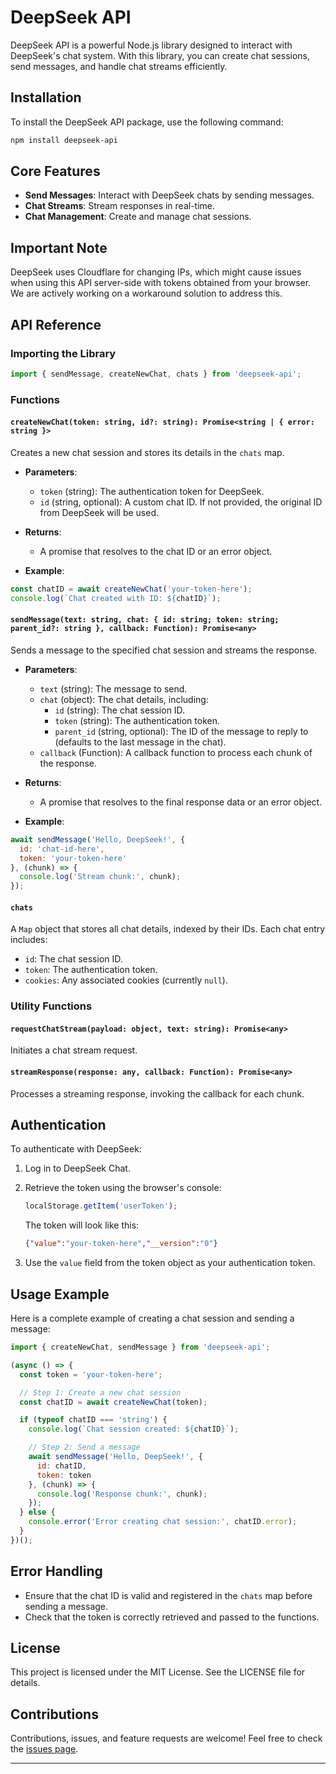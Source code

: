 # DeepSeek API

DeepSeek API is a powerful Node.js library designed to interact with DeepSeek's chat system. With this library, you can create chat sessions, send messages, and handle chat streams efficiently.

## Installation

To install the DeepSeek API package, use the following command:

```bash
npm install deepseek-api
```

## Core Features

- **Send Messages**: Interact with DeepSeek chats by sending messages.
- **Chat Streams**: Stream responses in real-time.
- **Chat Management**: Create and manage chat sessions.

## Important Note

DeepSeek uses Cloudflare for changing IPs, which might cause issues when using this API server-side with tokens obtained from your browser. We are actively working on a workaround solution to address this.

## API Reference

### Importing the Library

```javascript
import { sendMessage, createNewChat, chats } from 'deepseek-api';
```

### Functions

#### `createNewChat(token: string, id?: string): Promise<string | { error: string }>`

Creates a new chat session and stores its details in the `chats` map.

- **Parameters**:
  - `token` (string): The authentication token for DeepSeek.
  - `id` (string, optional): A custom chat ID. If not provided, the original ID from DeepSeek will be used.

- **Returns**:
  - A promise that resolves to the chat ID or an error object.

- **Example**:

```javascript
const chatID = await createNewChat('your-token-here');
console.log(`Chat created with ID: ${chatID}`);
```

#### `sendMessage(text: string, chat: { id: string; token: string; parent_id?: string }, callback: Function): Promise<any>`

Sends a message to the specified chat session and streams the response.

- **Parameters**:
  - `text` (string): The message to send.
  - `chat` (object): The chat details, including:
    - `id` (string): The chat session ID.
    - `token` (string): The authentication token.
    - `parent_id` (string, optional): The ID of the message to reply to (defaults to the last message in the chat).
  - `callback` (Function): A callback function to process each chunk of the response.

- **Returns**:
  - A promise that resolves to the final response data or an error object.

- **Example**:

```javascript
await sendMessage('Hello, DeepSeek!', { 
  id: 'chat-id-here', 
  token: 'your-token-here' 
}, (chunk) => {
  console.log('Stream chunk:', chunk);
});
```

#### `chats`

A `Map` object that stores all chat details, indexed by their IDs. Each chat entry includes:

- `id`: The chat session ID.
- `token`: The authentication token.
- `cookies`: Any associated cookies (currently `null`).

### Utility Functions

#### `requestChatStream(payload: object, text: string): Promise<any>`

Initiates a chat stream request.

#### `streamResponse(response: any, callback: Function): Promise<any>`

Processes a streaming response, invoking the callback for each chunk.

## Authentication

To authenticate with DeepSeek:

1. Log in to DeepSeek Chat.
2. Retrieve the token using the browser's console:

   ```javascript
   localStorage.getItem('userToken');
   ```

   The token will look like this:

   ```json
   {"value":"your-token-here","__version":"0"}
   ```

3. Use the `value` field from the token object as your authentication token.

## Usage Example

Here is a complete example of creating a chat session and sending a message:

```javascript
import { createNewChat, sendMessage } from 'deepseek-api';

(async () => {
  const token = 'your-token-here';

  // Step 1: Create a new chat session
  const chatID = await createNewChat(token);

  if (typeof chatID === 'string') {
    console.log(`Chat session created: ${chatID}`);

    // Step 2: Send a message
    await sendMessage('Hello, DeepSeek!', {
      id: chatID,
      token: token
    }, (chunk) => {
      console.log('Response chunk:', chunk);
    });
  } else {
    console.error('Error creating chat session:', chatID.error);
  }
})();
```

## Error Handling

- Ensure that the chat ID is valid and registered in the `chats` map before sending a message.
- Check that the token is correctly retrieved and passed to the functions.

## License

This project is licensed under the MIT License. See the LICENSE file for details.

## Contributions

Contributions, issues, and feature requests are welcome! Feel free to check the [issues page](https://github.com/hydralerne/deepseek-api/issues).

---

